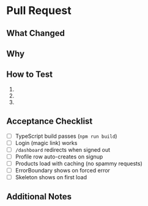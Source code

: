 # Pull Request

## What Changed
<!-- Brief description of the changes made -->

## Why
<!-- What problem does this solve or what goal does this achieve? -->

## How to Test
<!-- Step-by-step instructions for testing this change -->

1.
2.
3.

## Acceptance Checklist

- [ ] TypeScript build passes (`npm run build`)
- [ ] Login (magic link) works
- [ ] `/dashboard` redirects when signed out
- [ ] Profile row auto-creates on signup
- [ ] Products load with caching (no spammy requests)
- [ ] ErrorBoundary shows on forced error
- [ ] Skeleton shows on first load

## Additional Notes
<!-- Any other context, screenshots, or relevant information -->
